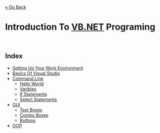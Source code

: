 [« Go Back](\ "Go Back")
<br/>

# Introduction To [VB.NET](https://docs.microsoft.com/en-us/dotnet/visual-basic/) Programing

<br/>

## Index

-   [Setting Up Your Work Environment](.\setting-up-your-work-enviroment "Get Started And Set Things Up!")
-   [Basics Of Visual Studio](index.md "NYI")
-   [Command Line](index.md "NYI")
    -   [Hello World](index.md "NYI")
    -   [Varibles](index.md "NYI")
    -   [If Statements](index.md "NYI")
    -   [Select Statements](index.md "NYI")
-   [GUI](index.md "NYI")
    -   [Text Boxes](index.md "NYI")
    -   [Combo Boxes](index.md "NYI")
    -   [Buttons](index.md "NYI")
-   [OOP](index.md "NYI")
